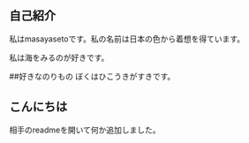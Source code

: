 ## 自己紹介
私はmasayasetoです。私の名前は日本の色から着想を得ています。

私は海をみるのが好きです。

##好きなのりもの
ぼくはひこうきがすきです。

## こんにちは
相手のreadmeを開いて何か追加しました。

